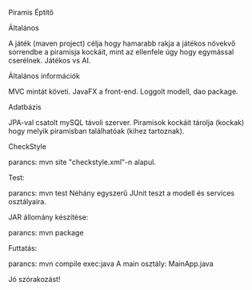 Piramis Éptítő

Általános

A játék (maven project) célja hogy hamarabb rakja a játékos növekvő sorrendbe a piramisja kockáit, mint az ellenfele úgy hogy egymással cserélnek.
Játékos vs AI.

Általános információk

MVC mintát követi.
JavaFX a front-end.
Loggolt modell, dao package.

Adatbázis

JPA-val csatolt mySQL távoli szerver.
Piramisok kockáit tárolja (kockak) hogy melyik piramisban találhatóak (kihez tartoznak).

CheckStyle

parancs: mvn site
"checkstyle.xml"-n alapul.

Test:

parancs: mvn test
Néhány egyszerű JUnit teszt a modell és services osztályaira.

JAR állomány készítése:

parancs: mvn package

Futtatás:

parancs: mvn compile exec:java
A main osztály: MainApp.java

Jó szórakozást!
